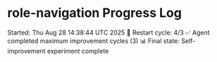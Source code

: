 # role-navigation Progress Log
Started: Thu Aug 28 14:38:44 UTC 2025
🔄 Restart cycle: 4/3
✅ Agent completed maximum improvement cycles (3)
📊 Final state: Self-improvement experiment complete
